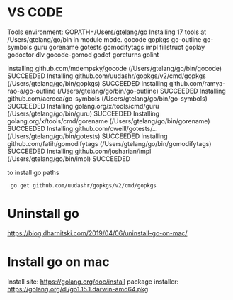 # VS CODE 

Tools environment: GOPATH=/Users/gtelang/go
Installing 17 tools at /Users/gtelang/go/bin in module mode.
  gocode
  gopkgs
  go-outline
  go-symbols
  guru
  gorename
  gotests
  gomodifytags
  impl
  fillstruct
  goplay
  godoctor
  dlv
  gocode-gomod
  godef
  goreturns
  golint

Installing github.com/mdempsky/gocode (/Users/gtelang/go/bin/gocode) SUCCEEDED
Installing github.com/uudashr/gopkgs/v2/cmd/gopkgs (/Users/gtelang/go/bin/gopkgs) SUCCEEDED
Installing github.com/ramya-rao-a/go-outline (/Users/gtelang/go/bin/go-outline) SUCCEEDED
Installing github.com/acroca/go-symbols (/Users/gtelang/go/bin/go-symbols) SUCCEEDED
Installing golang.org/x/tools/cmd/guru (/Users/gtelang/go/bin/guru) SUCCEEDED
Installing golang.org/x/tools/cmd/gorename (/Users/gtelang/go/bin/gorename) SUCCEEDED
Installing github.com/cweill/gotests/... (/Users/gtelang/go/bin/gotests) SUCCEEDED
Installing github.com/fatih/gomodifytags (/Users/gtelang/go/bin/gomodifytags) SUCCEEDED
Installing github.com/josharian/impl (/Users/gtelang/go/bin/impl) SUCCEEDED

to install go paths
```
 go get github.com/uudashr/gopkgs/v2/cmd/gopkgs
```

# Uninstall go

https://blog.dharnitski.com/2019/04/06/uninstall-go-on-mac/

# Install go on mac

Install site: https://golang.org/doc/install 
package installer: https://golang.org/dl/go1.15.1.darwin-amd64.pkg 

# 